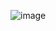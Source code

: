 
![image](https://github.com/GrazielleNascimento/Pda-revisao2/assets/90863111/f192a754-957d-455c-bc20-211a4d1f20fb)
